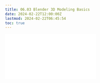 ```yaml
---
title: 06.03 Blender 3D Modeling Basics
date: 2024-02-22T12:00:00Z
lastmod: 2024-02-22T06:45:54
toc: true
---
```


![Link to included file content](../../../../3d-modeling/blender/3d-modeling-basics-blender.md)
